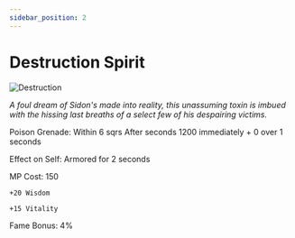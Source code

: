 ```yaml
---
sidebar_position: 2
---
```


# Destruction Spirit

![Destruction](https://vwiki.valorserver.com/api/item/picture/destruction%20spirit)

<i>A foul dream of Sidon's made into reality, this unassuming toxin is imbued with the hissing last breaths of a select few of his despairing victims.</i>

Poison Grenade: Within 6 sqrs After  seconds 1200 immediately + 0 over 1 seconds

Effect on Self: Armored for 2 seconds

MP Cost: 150

    +20 Wisdom
    
    +15 Vitality

Fame Bonus: 4%
